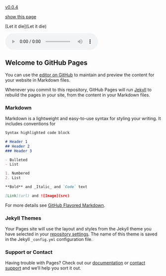 [v0.0.4](https://github.com/littleflute/Frankie-Valli/edit/master/README.md)

[show this page](https://littleflute.github.io/Feist/)

[Let it die](Let it die)
 

<audio controls id="player"> 
  <source src="https://littleflute.github.io/Frankie-Valli/Frankie Valli/cd/01 曲目 1 未知艺术家 未知唱片集 (2015-11-22 07-31-49) 未知 192kbps.mp3" type="audio/mpeg">
Your browser does not support the audio element.
</audio>
<div id="xd"> 
</div>
<script>
var d = document.getElementById("xd"); 
var html = d.innerHTML; 

html += fNewBtn(1);
html += fNewBtn(2);
html += fNewBtn(3);
html += fNewBtn(4);
html += fNewBtn(5);
html += fNewBtn(6);
html += fNewBtn(7);
 
d.innerHTML = html;

var p = document.getElementById("player");
function f(i)
{
    var s = "https://littleflute.github.io/Frankie-Valli/Frankie Valli/cd/0";
    s += i;
    s += " 曲目 ";
    s += i;
    s += " 未知艺术家 未知唱片集 (2015-11-22 07-31-49) 未知 192kbps.mp3";
    
	p.src = s; 
    p.play();
}
function fNewBtn(i)
{
	var rHTML = "";
    rHTML = "<button onclick='f(";
    rHTML += i;
    rHTML += ");'>";
    rHTML += i;
    rHTML += "</button>";
    return rHTML;
}
</script>




## Welcome to GitHub Pages

You can use the [editor on GitHub](https://github.com/littleflute/Frankie-Valli/edit/master/README.md) to maintain and preview the content for your website in Markdown files.

Whenever you commit to this repository, GitHub Pages will run [Jekyll](https://jekyllrb.com/) to rebuild the pages in your site, from the content in your Markdown files.

### Markdown

Markdown is a lightweight and easy-to-use syntax for styling your writing. It includes conventions for

```markdown
Syntax highlighted code block

# Header 1
## Header 2
### Header 3

- Bulleted
- List

1. Numbered
2. List

**Bold** and _Italic_ and `Code` text

[Link](url) and ![Image](src)
```

For more details see [GitHub Flavored Markdown](https://guides.github.com/features/mastering-markdown/).

### Jekyll Themes

Your Pages site will use the layout and styles from the Jekyll theme you have selected in your [repository settings](https://github.com/littleflute/Frankie-Valli/settings). The name of this theme is saved in the Jekyll `_config.yml` configuration file.

### Support or Contact

Having trouble with Pages? Check out our [documentation](https://help.github.com/categories/github-pages-basics/) or [contact support](https://github.com/contact) and we’ll help you sort it out.
